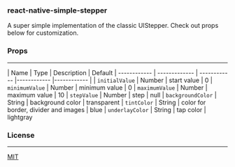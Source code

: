 ### react-native-simple-stepper

A super simple implementation of the classic UIStepper. Check out props below for customization.

### Props
---

| Name | Type | Description | Default
| ------------ | ------------- | ------------ |------------ |------------ |
| ```initialValue``` | Number  | start value | 0
| ```minimumValue``` | Number  | minimum value | 0
| ```maximumValue``` | Number  | maximum value | 10
| ```stepValue``` | Number  | step | null
| ```backgroundColor``` | String  | background color | transparent
| ```tintColor``` | String  | color for border, divider and images | blue
| ```underlayColor``` | String  | tap color | lightgray

### License
---

[MIT](https://raw.github.com/devBrian/react-native-simiple-stepper/master/LICENSE)
